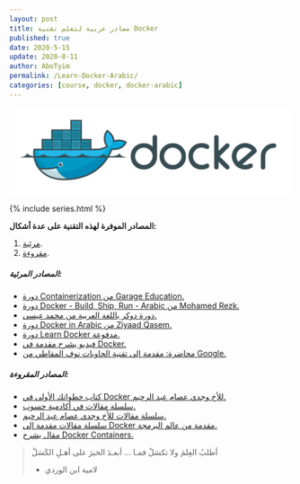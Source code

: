 ```yaml
---
layout: post
title: مصادر عربية لتعلم تقنية Docker
published: true
date: 2020-5-15
update: 2020-8-11
author: AboTyim
permalink: /Learn-Docker-Arabic/
categories: [course, docker, docker-arabic]
---
```

![image](/images/posts/docker.png)


{% include series.html %}

**المصادر الموفرة لهذه التقنية على عدة أشكال:**

1. [مرئية](#المصادر-المرئية).
2. [مقروءة](#المصادر-المقروءة).

   

##### المصادر المرئية:

- [دورة Containerization من Garage Education.](https://www.youtube.com/playlist?list=PLxNoJq6k39G8zg-t26bV-JGLokr0mgNKk)
- [دورة Docker - Build, Ship, Run - Arabic من Mohamed Rezk.](https://www.youtube.com/playlist?list=PLcWvtt1Kdxjdbz8JzGdR5wgsTfx9Mo4Ei)
- [دورة دوكر باللغة العربية من محمد عيسى.](https://www.youtube.com/playlist?list=PLMYF6NkLrdN-vRESJh6XOEaLudHS8chDC)
- [دورة Docker in Arabic من Ziyaad Qasem.](https://www.youtube.com/watch?v=ZYVdPnqpdUc&list=PLCsn73jgrZ7fQOGpnb_KY3ackH9LUjFtC)
- [دورة Learn Docker مدفوعة.](https://www.udemy.com/course/docker-ar/)
- [فيديو يشرح مقدمة في Docker.](https://www.youtube.com/watch?v=nQ6tflsf0aU)
- [محاضرة: مقدمة إلى تقنية الحاويات نوف المقاطي من Google.](https://www.youtube.com/watch?v=wRl4Zzpcblk)



##### المصادر المقروءة:

- [كتاب خطواتك الأولى في Docker للأخ وجدي عصام عبد الرحيم.](https://informatic-ar.com/%D8%AE%D8%B7%D9%88%D8%A7%D8%AA%D9%83-%D8%A7%D9%84%D8%A3%D9%88%D9%84%D9%89-%D9%81%D9%8A-%D8%AF%D9%88%D9%83%D8%B1/)
- [سلسلة مقالات في أكادمية حسوب.](https://academy.hsoub.com/devops/cloud-computing/docker/)
- [سلسلة مقالات للأخ وجدي عصام عبد الرحيم.](https://informatic-ar.com/category/programming/docker/)
- [سلسلة مقالات مقدمة إلى Docker مقدمة من عالم البرمجة.](https://3alam.pro/3mmarg97/series/introduction-to-docker)
- [مقال يشرح Docker Containers.](https://www.r1sk.net/docker-containers/)

  

> أطلبُ العِلمَ ولا تكسَلْ فمـا ... أبعـدَ الخيرَ على أهـلِ الكَسَلْ
> * لامية ابن الوردي